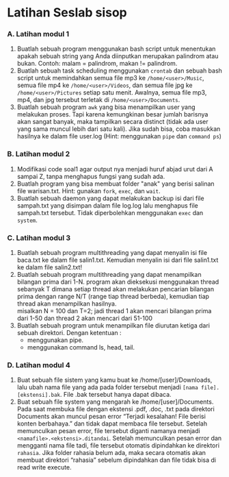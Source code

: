 # Latihan Seslab sisop

### A. Latihan modul 1
  1. Buatlah sebuah program menggunakan bash script untuk menentukan apakah sebuah string yang Anda diinputkan merupakan palindrom atau bukan. Contoh: malam = palindrom, makan != palindrom.
  2. Buatlah sebuah task scheduling menggunakan `crontab` dan sebuah bash script untuk memindahkan semua file mp3 ke `/home/<user>/Music`, semua file mp4 ke `/home/<user>/Videos`, dan semua file jpg ke `/home/<user>/Pictures` setiap satu menit. Awalnya, semua file mp3, mp4, dan jpg tersebut terletak di `/home/<user>/Documents`.
  3. Buatlah sebuah program `awk` yang bisa menampilkan user yang melakukan proses. Tapi karena kemungkinan besar jumlah barisnya akan sangat banyak, maka tampilkan secara distinct (tidak ada user yang sama muncul lebih dari satu kali). Jika sudah bisa, coba masukkan hasilnya ke dalam file user.log (Hint: menggunakan `pipe` dan `command ps`)

### B. Latihan modul 2
  1. Modifikasi code soal1 agar output nya menjadi huruf abjad urut dari A sampai Z, tanpa menghapus fungsi yang sudah ada.
  2. Buatlah program yang bisa membuat folder "anak" yang berisi salinan file warisan.txt. 
     Hint: gunakan `fork`, `exec`, dan `wait`.
  3. Buatlah sebuah daemon yang dapat melakukan backup isi dari file sampah.txt yang disimpan dalam file log.log lalu menghapus file sampah.txt tersebut. Tidak diperbolehkan menggunakan `exec` dan `system`.  
    
### C. Latihan modul 3  
  1. Buatlah sebuah program multithreading yang dapat menyalin isi file baca.txt ke dalam file salin1.txt. Kemudian menyalin isi dari file salin1.txt ke dalam file salin2.txt!  
  2. Buatlah sebuah program multithreading yang dapat menampilkan bilangan prima dari 1-N. program akan dieksekusi menggunakan thread sebanyak T dimana setiap thread akan melakukan pencarian bilangan prima dengan range N/T (range tiap thread berbeda), kemudian tiap thread akan menampilkan hasilnya.  
     misalkan N = 100 dan T=2; jadi thread 1 akan mencari bilangan prima dari 1-50 dan thread 2 akan mencari dari 51-100  
  3. Buatlah sebuah program untuk menampilkan file diurutan ketiga dari sebuah direktori. Dengan ketentuan :  
     - menggunakan pipe.
	 - menggunakan command ls, head, tail.  
	 
### D. Latihan modul 4
1. Buat sebuah file sistem yang kamu buat ke /home/[user]/Downloads, lalu ubah nama file yang ada pada folder tersebut menjadi ```[nama file].[ekstensi].bak```. File .bak tersebut hanya dapat dibaca.
2. Buat sebuah file system yang mengarah ke /home/[user]/Documents. Pada saat membuka file dengan ekstensi .pdf, .doc, .txt pada direktori Documents akan muncul pesan error “Terjadi kesalahan! File berisi konten berbahaya.” dan tidak dapat membaca file tersebut. Setelah memunculkan pesan error, file tersebut diganti namanya menjadi ```<namafile>.<ekstensi>.ditandai```. Setelah memunculkan pesan error dan mengganti nama file tadi, file tersebut otomatis dipindahkan ke direktori ```rahasia```. Jika folder rahasia belum ada, maka secara otomatis akan membuat direktori “rahasia” sebelum dipindahkan dan file tidak bisa di read write execute.
